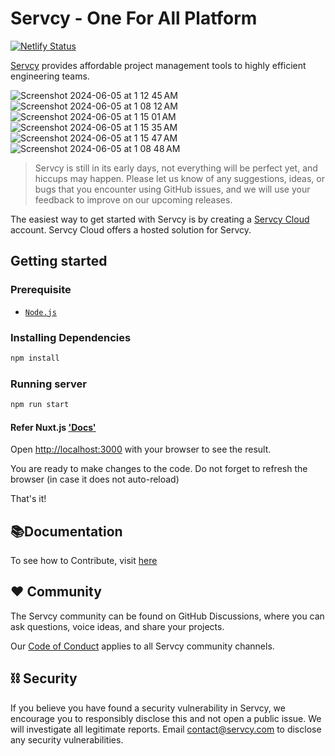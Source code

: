 # Servcy - One For All Platform
[![Netlify Status](https://api.netlify.com/api/v1/badges/9be579e4-51a6-4d89-bc2f-22fecba6b5a6/deploy-status)](https://app.netlify.com/sites/servcy/deploys)

[Servcy](https://servcy.com) provides affordable project management tools to highly efficient engineering teams.

![Screenshot 2024-06-05 at 1 12 45 AM](https://github.com/Servcy/Landing/assets/95271253/d6b120db-bcd1-434f-bec0-20a83e12cc33)
![Screenshot 2024-06-05 at 1 08 12 AM](https://github.com/Servcy/Landing/assets/95271253/b7a143da-7693-4d1c-bc64-a5a48b3862c0)
![Screenshot 2024-06-05 at 1 15 01 AM](https://github.com/Servcy/Landing/assets/95271253/2fbcc548-2126-4fec-b234-0e738bc15886)
![Screenshot 2024-06-05 at 1 15 35 AM](https://github.com/Servcy/Landing/assets/95271253/800fc6b7-f2af-424e-8021-786b47ea4051)
![Screenshot 2024-06-05 at 1 15 47 AM](https://github.com/Servcy/Landing/assets/95271253/593a8b0e-10a4-4114-a822-39f1696b2f83)
![Screenshot 2024-06-05 at 1 08 48 AM](https://github.com/Servcy/Landing/assets/95271253/bd90e988-6c2b-4e60-ba98-031290b88ca4)


> Servcy is still in its early days, not everything will be perfect yet, and hiccups may happen. Please let us know of any suggestions, ideas, or bugs that you encounter using GitHub issues, and we will use your feedback to improve on our upcoming releases.

The easiest way to get started with Servcy is by creating a [Servcy Cloud](https://web.servcy.com) account. Servcy Cloud offers a hosted solution for Servcy.

## Getting started

### Prerequisite

-   [`Node.js`](https://nodejs.org)

### Installing Dependencies

```bash
npm install
```

### Running server

```bash
npm run start
```

#### Refer Nuxt.js ['Docs'](https://v2.nuxt.com/docs/get-started/installation)

Open [http://localhost:3000](http://localhost:3000) with your browser to see the result.

You are ready to make changes to the code. Do not forget to refresh the browser (in case it does not auto-reload)

That's it!

## 📚Documentation

To see how to Contribute, visit [here](/CONTRIBUTING.md)

## ❤️ Community

The Servcy community can be found on GitHub Discussions, where you can ask questions, voice ideas, and share your projects.

Our [Code of Conduct](./CODE_OF_CONDUCT.md) applies to all Servcy community channels.

## ⛓️ Security

If you believe you have found a security vulnerability in Servcy, we encourage you to responsibly disclose this and not open a public issue. We will investigate all legitimate reports. Email [contact@servcy.com](mailto:contact@servcy.com) to disclose any security vulnerabilities.
